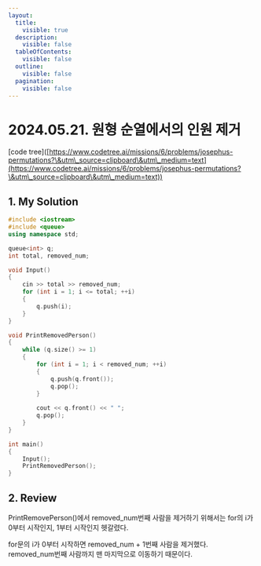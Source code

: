 ```yaml
---
layout:
  title:
    visible: true
  description:
    visible: false
  tableOfContents:
    visible: false
  outline:
    visible: false
  pagination:
    visible: false
---
```


# 2024.05.21. 원형 순열에서의 인원 제거

\[code tree]\([https://www.codetree.ai/missions/6/problems/josephus-permutations?\&utm\_source=clipboard\&utm\_medium=text](https://www.codetree.ai/missions/6/problems/josephus-permutations?\&utm\_source=clipboard\&utm\_medium=text))

## 1. My Solution

```cpp
#include <iostream>
#include <queue>
using namespace std;

queue<int> q;
int total, removed_num;

void Input()
{
	cin >> total >> removed_num;
	for (int i = 1; i <= total; ++i)
	{
		q.push(i);
	}
}

void PrintRemovedPerson()
{
	while (q.size() >= 1)
	{
		for (int i = 1; i < removed_num; ++i)
		{
			q.push(q.front());
			q.pop();
		}
		
		cout << q.front() << " ";
		q.pop();
	}
}

int main()
{
	Input();
	PrintRemovedPerson();
}
```

## 2. Review

PrintRemovePerson()에서 removed\_num번째 사람을 제거하기 위해서는 for의 i가 0부터 시작인지, 1부터 시작인지 헷갈렸다.

for문의 i가 0부터 시작하면 removed\_num + 1번째 사람을 제거했다.  removed\_num번째 사람까지 맨 마지막으로 이동하기 때문이다.



